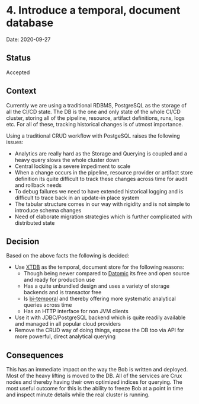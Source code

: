 # 4. Introduce a temporal, document database

Date: 2020-09-27

## Status

Accepted

## Context

Currently we are using a traditional RDBMS, PostgreSQL as the storage of all the CI/CD state.
The DB is the one and only state of the whole CI/CD cluster, storing all of the pipeline, resource, artifact definitions, runs, logs etc. For all of these, tracking historical changes is of utmost importance.

Using a traditional CRUD workflow with PostgeSQL raises the following issues:
- Analytics are really hard as the Storage and Querying is coupled and a heavy query slows the whole cluster down
- Central locking is a severe impediment to scale
- When a change occurs in the pipeline, resource provider or artifact store definition its quite difficult to track these changes across time for audit and rollback needs
- To debug failures we need to have extended historical logging and is difficult to trace back in an update-in place system
- The tabular structure comes in our way with rigidity and is not simple to introduce schema changes
- Need of elaborate migration strategies which is further complicated with distributed state

## Decision

Based on the above facts the following is decided:
- Use [XTDB](https://xtdb.com) as the temporal, document store for the following reasons:
    - Though being newer compared to [Datomic](https://www.datomic.com/) its free and open source and ready for production use
    - Has a quite unbundled design and uses a variety of storage backends and is transactor free
    - Is [bi-temporal](https://xtdb.com/articles/bitemporality.html) and thereby offering more systematic analytical queries across time
    - Has an HTTP interface for non JVM clients
- Use it with JDBC/PostgreSQL backend which is quite readily available and managed in all popular cloud providers
- Remove the CRUD way of doing things, expose the DB too via API for more powerful, direct analytical querying

## Consequences

This has an immediate impact on the way the Bob is written and deployed. Most of the heavy lifting is moved to the DB. All of the services are Crux nodes and thereby having their own optimized indices for querying. The most useful outcome for this is the ability to freeze Bob at a point in time and inspect minute details while the real cluster is running.
